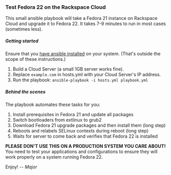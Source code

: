 ### Test Fedora 22 on the Rackspace Cloud

This small ansible playbook will take a Fedora 21 instance on Rackspace Cloud and upgrade it to Fedora 22.  It takes 7-9 minutes to run in most cases (sometimes less).

##### Getting started
Ensure that you [have ansible installed](http://docs.ansible.com/intro_installation.html) on your system.  (That's outside the scope of these instructions.)

1. Build a Cloud Server (a small 1GB server works fine).
2. Replace `example.com` in hosts.yml with your Cloud Server's IP address.
3. Run the playbook: `ansible-playbook -i hosts.yml playbook.yml`

##### Behind the scenes
The playbook automates these tasks for you:

1. Install prerequisites in Fedora 21 and update all packages
2. Switch bootloaders from extlinux to grub2
3. Download Fedora 21 upgrade packages and then install them (long step)
4. Reboots and relabels SELinux contexts during reboot (long step)
5. Waits for server to come back and verifies that Fedora 22 is installed

**PLEASE DON'T USE THIS ON A PRODUCTION SYSTEM YOU CARE ABOUT!**  You need to test your applications and configurations to ensure they will work properly on a system running Fedora 22.

Enjoy!  _-- Major_
